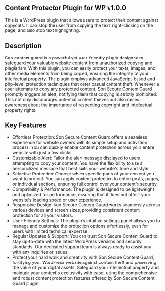 ## Content Protector Plugin for WP v1.0.0
This is a WordPress plugin that allows users to protect their content against copycats. It can stop the user from copying the text, right-clicking on the page, and also stop text highlighting.

## Description
Son content guard is a powerful yet user-friendly plugin designed to safeguard your valuable website content from unauthorized copying and plagiarism. With this plugin, you can easily protect your texts, images, and other media elements from being copied, ensuring the integrity of your intellectual property.
The plugin employs advanced JavaScript-based and php-level protection techniques that deter casual content theft. Whenever a user attempts to copy any protected content, Son Secure Content Guard promptly triggers an alert, notifying them that copying is strictly prohibited. This not only discourages potential content thieves but also raises awareness about the importance of respecting copyright and intellectual property rights.

## Key Features
<ul>
<li>Effortless Protection: Son Secure Content Guard offers a seamless experience for website owners with its simple setup and activation process. You can quickly enable content protection across your entire website with just a few clicks.
</li>
<li>
Customizable Alert: Tailor the alert message displayed to users attempting to copy your content. You have the flexibility to use a personalized message that best suits your website's tone and style.
</li>
<li>
Selective Protection: Choose which specific parts of your content you want to protect. You can apply content protection to entire posts, pages, or individual sections, ensuring full control over your content's security.
</li>
<li>
Compatibility & Performance: The plugin is designed to be lightweight and optimized for performance, ensuring that it does not affect your website's loading speed or user experience.
</li>
<li>
Responsive Design: Son Secure Content Guard works seamlessly across various devices and screen sizes, providing consistent content protection for all your visitors.
</li>
<li>
User-Friendly Settings: The plugin's intuitive settings panel allows you to manage and customize the protection options effortlessly, even for users with limited technical expertise.
</li>
<li>
Regular Updates & Support: You can trust Son Secure Content Guard to stay up-to-date with the latest WordPress versions and security standards. Our dedicated support team is always ready to assist you with any inquiries or issues.
</li>
<li>
Protect your hard work and creativity with Son Secure Content Guard, fortifying your WordPress website against content theft and preserving the value of your digital assets. Safeguard your intellectual property and maintain your content's exclusivity with ease, using the comprehensive and robust content protection features offered by Son Secure Content Guard plugin.
</li>
</ul>
